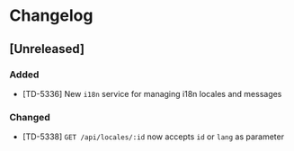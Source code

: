 # Changelog

## [Unreleased]

### Added

- [TD-5336] New `i18n` service for managing i18n locales and messages

### Changed

- [TD-5338] `GET /api/locales/:id` now accepts `id` or `lang` as parameter
